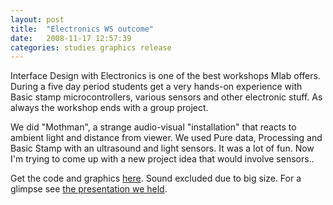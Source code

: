 ```yaml
---
layout: post
title:  "Electronics WS outcome"
date:   2008-11-17 12:57:39 
categories: studies graphics release 
---
```

Interface Design with Electronics is one of the best workshops Mlab offers. During a five day period students get a very hands-on experience with Basic stamp microcontrollers, various sensors and other electronic stuff. As always the workshop ends with a group project. 

We did "Mothman", a strange audio-visual "installation" that reacts to ambient light and distance from viewer. We used Pure data, Processing and Basic Stamp with an ultrasound and light sensors. It was a lot of fun. Now I'm trying to come up with a new project idea that would involve sensors..

Get the code and graphics [here](http://lauri.sokkelo.net/files/moth.tar.gz). Sound excluded due to big size. For a glimpse see [the presentation we held](http://www.youtube.com/watch?v=1drR-8F69OM).
